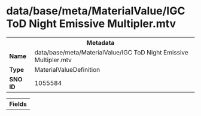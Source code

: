<h1>data/base/meta/MaterialValue/IGC ToD Night Emissive Multipler.mtv</h1><table><tr><th colspan="100%">Metadata</th></tr><tr><td><b>Name</b></td><td>data/base/meta/MaterialValue/IGC ToD Night Emissive Multipler.mtv</td></tr><tr><td><b>Type</b></td><td>MaterialValueDefinition</td></tr><tr><td><b>SNO ID</b></td><td>1055584</td></tr></table>

<table><tr><th colspan="100%">Fields</th></tr></table>

